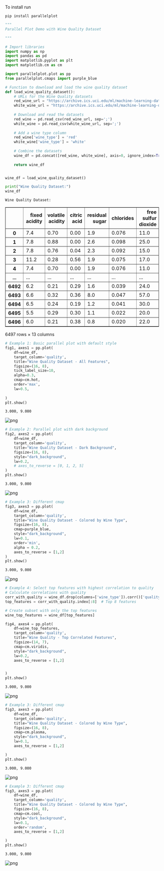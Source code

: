 To install run

``pip install parallelplot``


```python
"""
Parallel Plot Demo with Wine Quality Dataset

"""

# Import libraries
import numpy as np
import pandas as pd
import matplotlib.pyplot as plt
import matplotlib.cm as cm

import parallelplot.plot as pp
from parallelplot.cmaps import purple_blue

```


```python
# Function to download and load the wine quality dataset
def load_wine_quality_dataset():
    # URLs for the Wine Quality datasets 
    red_wine_url = "https://archive.ics.uci.edu/ml/machine-learning-databases/wine-quality/winequality-red.csv"
    white_wine_url = "https://archive.ics.uci.edu/ml/machine-learning-databases/wine-quality/winequality-white.csv"
    
    # Download and read the datasets
    red_wine = pd.read_csv(red_wine_url, sep=';')
    white_wine = pd.read_csv(white_wine_url, sep=';')
    
    # Add a wine type column
    red_wine['wine_type'] = 'red'
    white_wine['wine_type'] = 'white'
    
    # Combine the datasets
    wine_df = pd.concat([red_wine, white_wine], axis=0, ignore_index=True)
    
    return wine_df


wine_df = load_wine_quality_dataset()

```


```python
print("Wine Quality Dataset:")
wine_df
```

    Wine Quality Dataset:





<div>
<style scoped>
    .dataframe tbody tr th:only-of-type {
        vertical-align: middle;
    }

    .dataframe tbody tr th {
        vertical-align: top;
    }

    .dataframe thead th {
        text-align: right;
    }
</style>
<table border="1" class="dataframe">
  <thead>
    <tr style="text-align: right;">
      <th></th>
      <th>fixed acidity</th>
      <th>volatile acidity</th>
      <th>citric acid</th>
      <th>residual sugar</th>
      <th>chlorides</th>
      <th>free sulfur dioxide</th>
      <th>total sulfur dioxide</th>
      <th>density</th>
      <th>pH</th>
      <th>sulphates</th>
      <th>alcohol</th>
      <th>quality</th>
      <th>wine_type</th>
    </tr>
  </thead>
  <tbody>
    <tr>
      <th>0</th>
      <td>7.4</td>
      <td>0.70</td>
      <td>0.00</td>
      <td>1.9</td>
      <td>0.076</td>
      <td>11.0</td>
      <td>34.0</td>
      <td>0.99780</td>
      <td>3.51</td>
      <td>0.56</td>
      <td>9.4</td>
      <td>5</td>
      <td>red</td>
    </tr>
    <tr>
      <th>1</th>
      <td>7.8</td>
      <td>0.88</td>
      <td>0.00</td>
      <td>2.6</td>
      <td>0.098</td>
      <td>25.0</td>
      <td>67.0</td>
      <td>0.99680</td>
      <td>3.20</td>
      <td>0.68</td>
      <td>9.8</td>
      <td>5</td>
      <td>red</td>
    </tr>
    <tr>
      <th>2</th>
      <td>7.8</td>
      <td>0.76</td>
      <td>0.04</td>
      <td>2.3</td>
      <td>0.092</td>
      <td>15.0</td>
      <td>54.0</td>
      <td>0.99700</td>
      <td>3.26</td>
      <td>0.65</td>
      <td>9.8</td>
      <td>5</td>
      <td>red</td>
    </tr>
    <tr>
      <th>3</th>
      <td>11.2</td>
      <td>0.28</td>
      <td>0.56</td>
      <td>1.9</td>
      <td>0.075</td>
      <td>17.0</td>
      <td>60.0</td>
      <td>0.99800</td>
      <td>3.16</td>
      <td>0.58</td>
      <td>9.8</td>
      <td>6</td>
      <td>red</td>
    </tr>
    <tr>
      <th>4</th>
      <td>7.4</td>
      <td>0.70</td>
      <td>0.00</td>
      <td>1.9</td>
      <td>0.076</td>
      <td>11.0</td>
      <td>34.0</td>
      <td>0.99780</td>
      <td>3.51</td>
      <td>0.56</td>
      <td>9.4</td>
      <td>5</td>
      <td>red</td>
    </tr>
    <tr>
      <th>...</th>
      <td>...</td>
      <td>...</td>
      <td>...</td>
      <td>...</td>
      <td>...</td>
      <td>...</td>
      <td>...</td>
      <td>...</td>
      <td>...</td>
      <td>...</td>
      <td>...</td>
      <td>...</td>
      <td>...</td>
    </tr>
    <tr>
      <th>6492</th>
      <td>6.2</td>
      <td>0.21</td>
      <td>0.29</td>
      <td>1.6</td>
      <td>0.039</td>
      <td>24.0</td>
      <td>92.0</td>
      <td>0.99114</td>
      <td>3.27</td>
      <td>0.50</td>
      <td>11.2</td>
      <td>6</td>
      <td>white</td>
    </tr>
    <tr>
      <th>6493</th>
      <td>6.6</td>
      <td>0.32</td>
      <td>0.36</td>
      <td>8.0</td>
      <td>0.047</td>
      <td>57.0</td>
      <td>168.0</td>
      <td>0.99490</td>
      <td>3.15</td>
      <td>0.46</td>
      <td>9.6</td>
      <td>5</td>
      <td>white</td>
    </tr>
    <tr>
      <th>6494</th>
      <td>6.5</td>
      <td>0.24</td>
      <td>0.19</td>
      <td>1.2</td>
      <td>0.041</td>
      <td>30.0</td>
      <td>111.0</td>
      <td>0.99254</td>
      <td>2.99</td>
      <td>0.46</td>
      <td>9.4</td>
      <td>6</td>
      <td>white</td>
    </tr>
    <tr>
      <th>6495</th>
      <td>5.5</td>
      <td>0.29</td>
      <td>0.30</td>
      <td>1.1</td>
      <td>0.022</td>
      <td>20.0</td>
      <td>110.0</td>
      <td>0.98869</td>
      <td>3.34</td>
      <td>0.38</td>
      <td>12.8</td>
      <td>7</td>
      <td>white</td>
    </tr>
    <tr>
      <th>6496</th>
      <td>6.0</td>
      <td>0.21</td>
      <td>0.38</td>
      <td>0.8</td>
      <td>0.020</td>
      <td>22.0</td>
      <td>98.0</td>
      <td>0.98941</td>
      <td>3.26</td>
      <td>0.32</td>
      <td>11.8</td>
      <td>6</td>
      <td>white</td>
    </tr>
  </tbody>
</table>
<p>6497 rows × 13 columns</p>
</div>




```python
# Example 1: Basic parallel plot with default style
fig1, axes1 = pp.plot(
    df=wine_df,
    target_column='quality',
    title="Wine Quality Dataset - All Features",
    figsize=(16, 8),
    tick_label_size=10,
    alpha=0.3,
    cmap=cm.hot,
    order='max',
    lw=0.5,
    
)
plt.show()

```

    3.000, 9.000



    
![png](https://raw.githubusercontent.com/markste-in/parallelplot/refs/heads/main/README_files/output_4_1.png)
    



```python
# Example 2: Parallel plot with dark background
fig2, axes2 = pp.plot(
    df=wine_df,
    target_column='quality',
    title="Wine Quality Dataset - Dark Background",
    figsize=(16, 8),
    style="dark_background",
    lw=0.2,
    # axes_to_reverse = [0, 1, 2, 5]
)
plt.show()
```

    3.000, 9.000



    
![png](https://raw.githubusercontent.com/markste-in/parallelplot/refs/heads/main/README_files/output_5_1.png)
    



```python
# Example 3: Different cmap 
fig3, axes3 = pp.plot(
    df=wine_df,
    target_column='quality',
    title="Wine Quality Dataset - Colored by Wine Type",
    figsize=(16, 8),
    cmap=purple_blue,
    style="dark_background",
    lw=0.1,
    order='min',
    alpha = 0.2,
    axes_to_reverse = [1,2]
)
plt.show()

```

    3.000, 9.000



    
![png](https://raw.githubusercontent.com/markste-in/parallelplot/refs/heads/main/README_files/output_6_1.png)
    



```python
# Example 4: Select top features with highest correlation to quality
# Calculate correlations with quality
corr_with_quality = wine_df.drop(columns=['wine_type']).corr()['quality'].abs().sort_values(ascending=False)
top_features = corr_with_quality.index[:8]  # Top 8 features

# Create subset with only the top features
wine_top_features = wine_df[top_features]

fig4, axes4 = pp.plot(
    df=wine_top_features,
    target_column='quality',
    title="Wine Quality - Top Correlated Features",
    figsize=(14, 7),
    cmap=cm.viridis,
    style="dark_background",
    lw=0.2,
    axes_to_reverse = [1,2]


)
plt.show()

```

    3.000, 9.000



    
![png](https://raw.githubusercontent.com/markste-in/parallelplot/refs/heads/main/README_files/output_7_1.png)
    



```python
# Example 3: Different cmap 
fig3, axes3 = pp.plot(
    df=wine_df,
    target_column='quality',
    title="Wine Quality Dataset - Colored by Wine Type",
    figsize=(16, 8),
    cmap=cm.plasma,
    style="dark_background",
    lw=0.1,
    axes_to_reverse = [1,2]

)
plt.show()
```

    3.000, 9.000



    
![png](https://raw.githubusercontent.com/markste-in/parallelplot/refs/heads/main/README_files/output_8_1.png)
    



```python
# Example 3: Different cmap 
fig3, axes3 = pp.plot(
    df=wine_df,
    target_column='quality',
    title="Wine Quality Dataset - Colored by Wine Type",
    figsize=(16, 8),
    cmap=cm.cool,
    style="dark_background",
    lw=0.1,
    order='random',
    axes_to_reverse = [1,2]

)
plt.show()
```

    3.000, 9.000



    
![png](https://raw.githubusercontent.com/markste-in/parallelplot/refs/heads/main/README_files/output_9_1.png)
    



```python

```
